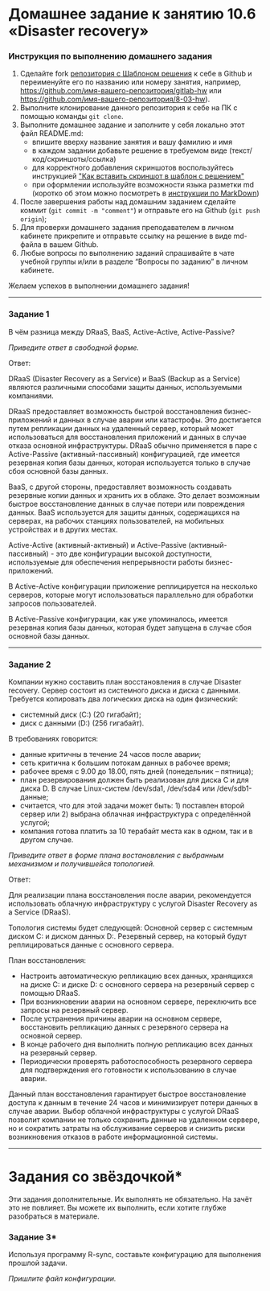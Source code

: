 # Домашнее задание к занятию 10.6 «Disaster recovery»


### Инструкция по выполнению домашнего задания

1. Сделайте fork [репозитория c Шаблоном решения](https://github.com/netology-code/sys-pattern-homework) к себе в Github и переименуйте его по названию или номеру занятия, например, https://github.com/имя-вашего-репозитория/gitlab-hw или https://github.com/имя-вашего-репозитория/8-03-hw).
2. Выполните клонирование данного репозитория к себе на ПК с помощью команды `git clone`.
3. Выполните домашнее задание и заполните у себя локально этот файл README.md:
   - впишите вверху название занятия и вашу фамилию и имя
   - в каждом задании добавьте решение в требуемом виде (текст/код/скриншоты/ссылка)
   - для корректного добавления скриншотов воспользуйтесь инструкцией ["Как вставить скриншот в шаблон с решением"](https://github.com/netology-code/sys-pattern-homework/blob/main/screen-instruction.md)
   - при оформлении используйте возможности языка разметки md (коротко об этом можно посмотреть в [инструкции по MarkDown](https://github.com/netology-code/sys-pattern-homework/blob/main/md-instruction.md))
4. После завершения работы над домашним заданием сделайте коммит (`git commit -m "comment"`) и отправьте его на Github (`git push origin`);
5. Для проверки домашнего задания преподавателем в личном кабинете прикрепите и отправьте ссылку на решение в виде md-файла в вашем Github.
6. Любые вопросы по выполнению заданий спрашивайте в чате учебной группы и/или в разделе “Вопросы по заданию” в личном кабинете.

Желаем успехов в выполнении домашнего задания!

---

### Задание 1

В чём разница между DRaaS, BaaS, Active-Active, Active-Passive?

*Приведите ответ в свободной форме.*

Ответ:

DRaaS (Disaster Recovery as a Service) и BaaS (Backup as a Service) являются различными способами защиты данных, используемыми компаниями.

DRaaS предоставляет возможность быстрой восстановления бизнес-приложений и данных в случае аварии или катастрофы. Это достигается путем репликации данных на удаленный сервер, который может использоваться для восстановления приложений и данных в случае отказа основной инфраструктуры. DRaaS обычно применяется в паре с Active-Passive (активный-пассивный) конфигурацией, где имеется резервная копия базы данных, которая используется только в случае сбоя основной базы данных.

BaaS, с другой стороны, предоставляет возможность создавать резервные копии данных и хранить их в облаке. Это делает возможным быстрое восстановление данных в случае потери или повреждения данных. BaaS используется для защиты данных, содержащихся на серверах, на рабочих станциях пользователей, на мобильных устройствах и в других местах.

Active-Active (активный-активный) и Active-Passive (активный-пассивный) - это две конфигурации высокой доступности, используемые для обеспечения непрерывности работы бизнес-приложений. 

В Active-Active конфигурации приложение реплицируется на несколько серверов, которые могут использоваться параллельно для обработки запросов пользователей. 

В Active-Passive конфигурации, как уже упоминалось, имеется резервная копия базы данных, которая будет запущена в случае сбоя основной базы данных.

---

### Задание 2

Компании нужно составить план восстановления в случае Disaster recovery. Сервер состоит из системного диска и диска с данными. 
Требуется копировать два логических диска на один физический: 
- системный диск (C:) (20 гигабайт);
- диск с данными (D:) (256 гигабайт). 

В требованиях говорится: 
- данные критичны в течение 24 часов после аварии;
- сеть критична к большим потокам данных в рабочее время;
- рабочее время с 9.00 до 18.00, пять дней (понедельник – пятница);
- план резервирования должен быть реализован для диска C и для диска D. В случае Linux-систем /dev/sda1, /dev/sda4 или /dev/sdb1-данные;
- считается, что для этой задачи может быть: 1) поставлен второй сервер или 2) выбрана облачная инфраструктура с определённой услугой;
- компания готова платить за 10 терабайт места как в одном, так и в другом случае.
 
*Приведите ответ в форме плана востановления с выбранным механизмом и получившейся топологией.*

Ответ:

Для реализации плана восстановления после аварии, рекомендуется использовать облачную инфраструктуру с услугой Disaster Recovery as a Service (DRaaS).

Топология системы будет следующей:
Основной сервер с системным диском C: и диском данных D:.
Резервный сервер, на который будут реплицироваться данные с основного сервера.

План восстановления:
+ Настроить автоматическую репликацию всех данных, хранящихся на диске C: и диске D: с основного сервера на резервный сервер с помощью DRaaS.
+ При возникновении аварии на основном сервере, переключить все запросы на резервный сервер.
+ После устранения причины аварии на основном сервере, восстановить репликацию данных с резервного сервера на основной сервер.
+ В конце рабочего дня выполнить полную репликацию всех данных на резервный сервер.
+ Периодически проверять работоспособность резервного сервера для подтверждения его готовности к использованию в случае аварии.

Данный план восстановления гарантирует быстрое восстановление доступа к данным в течение 24 часов и минимизирует потери данных в случае аварии. Выбор облачной инфраструктуры с услугой DRaaS позволит компании не только сохранить данные на удаленном сервере, но и сократить затраты на обслуживание серверов и снизить риски возникновения отказов в работе информационной системы.

---

# Задания со звёздочкой*

Эти задания дополнительные. Их выполнять не обязательно. На зачёт это не повлияет. Вы можете их выполнить, если хотите глубже разобраться в материале.
 

### Задание 3*

Используя программу R-sync, составьте конфигурацию для выполнения прошлой задачи.

*Пришлите файл конфигурации.*



